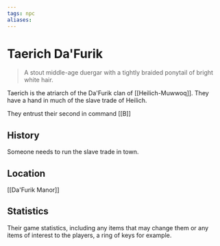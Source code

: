 ```yaml
---
tags: npc
aliases:
---
```

# Taerich Da'Furik

> A stout middle-age duergar with a tightly braided ponytail of bright white hair.

Taerich is the atriarch of the Da'Furik clan of [[Heilich-Muwwoq]]. They have a hand in much of the slave trade of Heilich.

They entrust their second in command [[B]]
## History
Someone needs to run the slave trade in town.

## Location
[[Da'Furik Manor]]

## Statistics
Their game statistics, including any items that may change them or any items of interest to the players, a ring of keys for example.